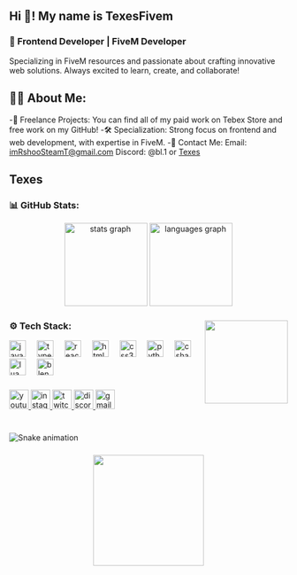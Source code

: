 <h2 align="left">Hi 👋! My name is TexesFivem</h2>

###                                                  🚀 Frontend Developer | FiveM Developer
Specializing in FiveM resources and passionate about crafting innovative web solutions. Always excited to learn, create, and collaborate!

## 🧑‍💻 About Me:
-💼 Freelance Projects: You can find all of my paid work on Tebex Store and free work on my GitHub!
-🛠 Specialization: Strong focus on frontend and web development, with expertise in FiveM.
-💬 Contact Me:
Email: imRshooSteamT@gmail.com
Discord: @bl.1 or [Texes](https://discord.gg/VfNVJFYGMN)


## Texes

### 📊 GitHub Stats:

<div align="center">
  <img src="https://github-readme-stats.vercel.app/api?username=TexesFivem&hide_title=false&hide_rank=false&show_icons=true&include_all_commits=true&count_private=true&disable_animations=false&theme=dracula&locale=en&hide_border=false" height="150" alt="stats graph"  />
  <img src="https://github-readme-stats.vercel.app/api/top-langs?username=TexesFivem&locale=en&hide_title=false&layout=compact&card_width=320&langs_count=5&theme=dracula&hide_border=false" height="150" alt="languages graph"  />
</div>

###

<img align="right" height="150" src="https://media.discordapp.net/attachments/1153671782025416845/1332671901159395360/Untitled_design.gif?ex=67961aed&is=6794c96d&hm=d0c34cd5afb5c96743cf0596ef88d3e66d1d0600712fd0f4a0ffa00da58bce69&="  />

### ⚙️ Tech Stack:

<div align="left">
  <img src="https://cdn.jsdelivr.net/gh/devicons/devicon/icons/javascript/javascript-original.svg" height="30" alt="javascript logo"  />
  <img width="12" />
  <img src="https://cdn.jsdelivr.net/gh/devicons/devicon/icons/typescript/typescript-original.svg" height="30" alt="typescript logo"  />
  <img width="12" />
  <img src="https://cdn.jsdelivr.net/gh/devicons/devicon/icons/react/react-original.svg" height="30" alt="react logo"  />
  <img width="12" />
  <img src="https://cdn.jsdelivr.net/gh/devicons/devicon/icons/html5/html5-original.svg" height="30" alt="html5 logo"  />
  <img width="12" />
  <img src="https://cdn.jsdelivr.net/gh/devicons/devicon/icons/css3/css3-original.svg" height="30" alt="css3 logo"  />
  <img width="12" />
  <img src="https://cdn.jsdelivr.net/gh/devicons/devicon/icons/python/python-original.svg" height="30" alt="python logo"  />
  <img width="12" />
  <img src="https://cdn.jsdelivr.net/gh/devicons/devicon/icons/csharp/csharp-original.svg" height="30" alt="csharp logo"  />
  <img width="12" />
  <img src="https://cdn.jsdelivr.net/gh/devicons/devicon/icons/lua/lua-original.svg" height="30" alt="lua logo"  />
  <img width="12" />
  <img src="https://cdn.jsdelivr.net/gh/devicons/devicon/icons/blender/blender-original.svg" height="30" alt="blender logo"  />
</div>

###

<div align="left">
  <a href="https://www.youtube.com/@TexesFivem/featured" target="_blank">
    <img src="https://img.shields.io/static/v1?message=Youtube&logo=youtube&label=&color=FF0000&logoColor=white&labelColor=&style=for-the-badge" height="35" alt="youtube logo"  />
  </a>
  <a href="https://www.instagram.com/iblix41/#" target="_blank">
    <img src="https://img.shields.io/static/v1?message=Instagram&logo=instagram&label=&color=E4405F&logoColor=white&labelColor=&style=for-the-badge" height="35" alt="instagram logo"  />
  </a>
  <a href="iblix41" target="_blank">
    <img src="https://img.shields.io/static/v1?message=Twitch&logo=twitch&label=&color=9146FF&logoColor=white&labelColor=&style=for-the-badge" height="35" alt="twitch logo"  />
  </a>
  <a href="https://discord.gg/VfNVJFYGMN" target="_blank">
    <img src="https://img.shields.io/static/v1?message=Discord&logo=discord&label=&color=7289DA&logoColor=white&labelColor=&style=for-the-badge" height="35" alt="discord logo"  />
  </a>
  <a href="imRshooSteamT@gmail.com" target="_blank">
    <img src="https://img.shields.io/static/v1?message=Gmail&logo=gmail&label=&color=D14836&logoColor=white&labelColor=&style=for-the-badge" height="35" alt="gmail logo"  />
  </a>
</div>

###

<br clear="both">

<img src="https://raw.githubusercontent.com/TexesFivem/TexesFivem/output/snake.svg" alt="Snake animation" />

###

<div align="center">
  <img height="200" src="https://media.discordapp.net/attachments/1153671782025416845/1332668681028898858/tEXES_FIVEM.gif?ex=679617ed&is=6794c66d&hm=681edf1abaf442fb64a0d4320021495151abb4ca72cd203f3420f3db26c2c478&="  />
</div>

###
